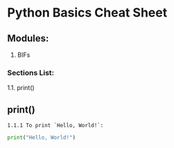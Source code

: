 # Python Basics Cheat Sheet

## Modules:
1. BIFs

### Sections List:
  1.1. print()

## print()
    1.1.1 To print `Hello, World!`:

```Python 
print("Hello, World!")
```
